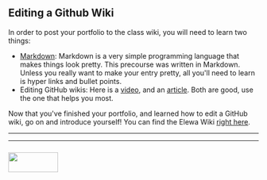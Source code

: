 ## Editing a Github Wiki

In order to post your portfolio to the class wiki, you will need to learn two things:
* [Markdown](https://github.com/adam-p/markdown-here/wiki/Markdown-Cheatsheet): Markdown is a very simple programming language that makes things look pretty. This precourse was written in Markdown. Unless you really want to make your entry pretty, all you'll need to learn is hyper links and bullet points.
* Editing GitHub wikis:  Here is a [video](https://www.youtube.com/watch?v=L-ViPwseACM), and an [article](https://help.github.com/articles/editing-wiki-pages-via-the-online-interface/).  Both are good, use the one that helps you most.

Now that you've finished your portfolio, and learned how to edit a GitHub wiki, go on and introduce yourself! You can find the Elewa Wiki [right here](https://github.com/elewa-academy/General-Resources/wiki).


___
___
### <a href="http://elewa.education/blog" target="_blank"><img src="https://user-images.githubusercontent.com/18554853/34921062-506450ae-f97d-11e7-875f-6feeb26ad72d.png" width="100" height="40"/></a>
